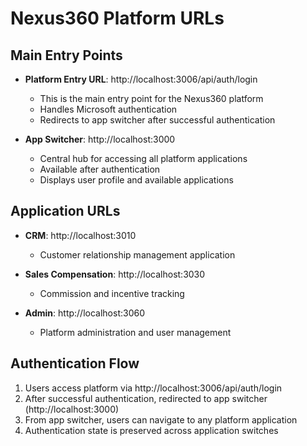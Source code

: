# Nexus360 Platform URLs

## Main Entry Points

- **Platform Entry URL**: http://localhost:3006/api/auth/login
  - This is the main entry point for the Nexus360 platform
  - Handles Microsoft authentication
  - Redirects to app switcher after successful authentication

- **App Switcher**: http://localhost:3000
  - Central hub for accessing all platform applications
  - Available after authentication
  - Displays user profile and available applications

## Application URLs

- **CRM**: http://localhost:3010
  - Customer relationship management application

- **Sales Compensation**: http://localhost:3030
  - Commission and incentive tracking

- **Admin**: http://localhost:3060
  - Platform administration and user management

## Authentication Flow

1. Users access platform via http://localhost:3006/api/auth/login
2. After successful authentication, redirected to app switcher (http://localhost:3000)
3. From app switcher, users can navigate to any platform application
4. Authentication state is preserved across application switches
